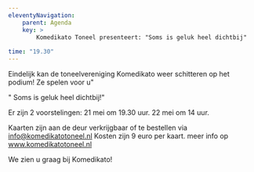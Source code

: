 ```yaml
---
eleventyNavigation:
    parent: Agenda
    key: >
        Komedikato Toneel presenteert: "Soms is geluk heel dichtbij"
        
time: "19.30"
---
```

 Eindelijk kan de toneelvereniging Komedikato weer schitteren op het podium!
 Ze spelen voor u"
 
 " Soms is geluk heel dichtbij!"
 
 Er zijn 2 voorstelingen:
 21 mei om 19.30 uur.
 22 mei om 14 uur.

Kaarten zijn aan de deur verkrijgbaar of te bestellen via info@komedikatotoneel.nl 
Kosten zijn 9 euro per kaart.
meer info op www.komedikatotoneel.nl 

We zien u graag bij Komedikato!

